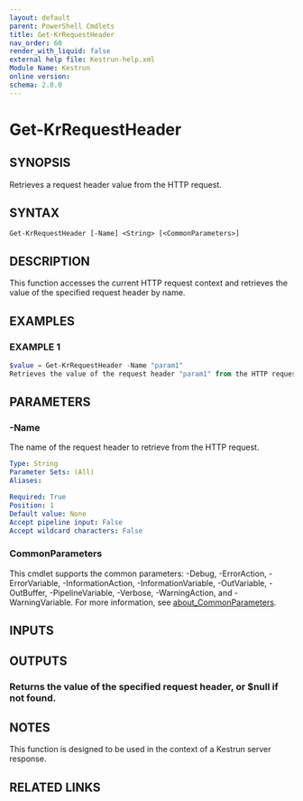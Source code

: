 ```yaml
---
layout: default
parent: PowerShell Cmdlets
title: Get-KrRequestHeader
nav_order: 60
render_with_liquid: false
external help file: Kestrun-help.xml
Module Name: Kestrun
online version:
schema: 2.0.0
---
```


# Get-KrRequestHeader

## SYNOPSIS
Retrieves a request header value from the HTTP request.

## SYNTAX

```
Get-KrRequestHeader [-Name] <String> [<CommonParameters>]
```

## DESCRIPTION
This function accesses the current HTTP request context and retrieves the value
of the specified request header by name.

## EXAMPLES

### EXAMPLE 1
```powershell
$value = Get-KrRequestHeader -Name "param1"
Retrieves the value of the request header "param1" from the HTTP request.
```

## PARAMETERS

### -Name
The name of the request header to retrieve from the HTTP request.

```yaml
Type: String
Parameter Sets: (All)
Aliases:

Required: True
Position: 1
Default value: None
Accept pipeline input: False
Accept wildcard characters: False
```

### CommonParameters
This cmdlet supports the common parameters: -Debug, -ErrorAction, -ErrorVariable, -InformationAction, -InformationVariable, -OutVariable, -OutBuffer, -PipelineVariable, -Verbose, -WarningAction, and -WarningVariable. For more information, see [about_CommonParameters](http://go.microsoft.com/fwlink/?LinkID=113216).

## INPUTS

## OUTPUTS

### Returns the value of the specified request header, or $null if not found.
## NOTES
This function is designed to be used in the context of a Kestrun server response.

## RELATED LINKS
